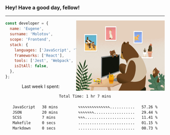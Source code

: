 ### Hey! Have a good day, fellow!
---
<img align='right' alt='GIF' vertical-align='center' src='./src/giphy.gif' width='280px' height='222px'/>

```javascript
const developer = {
  name: 'Eugene',
  surname: 'Molotov',
  scope: 'Frontend',
  stack: {
    languages: ['JavaScript', 'TypeScript'],
    frameworks: ['React'],
    tools: ['Jest', 'Webpack', 'Sass'],
    isItAll: false,
  },
};
```
<p align="center">
  Last week I spent:
</p>
<div align="center">
<!--START_SECTION:waka-->

```txt
Total Time: 1 hr 7 mins

JavaScript   38 mins         ✎✎✎✎✎✎✎✎✎✎✎✎✎✎...........   57.26 %
JSON         20 mins         ✎✎✎✎✎✎✎..................   29.44 %
SCSS         7 mins          ✎✎✎......................   11.41 %
Makefile     0 secs          .........................   01.15 %
Markdown     0 secs          .........................   00.73 %
```

<!--END_SECTION:waka-->

